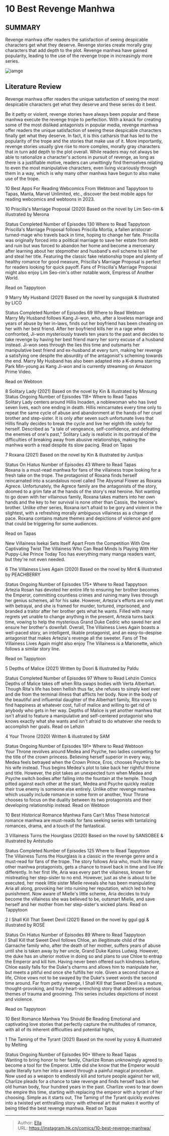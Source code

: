 # 10 Best Revenge Manhwa


## SUMMARY 


 Revenge manhwa offer readers the satisfaction of seeing despicable characters get what they deserve. 
 Revenge stories create morally gray characters that add depth to the plot. 
 Revenge manhwa have gained popularity, leading to the use of the revenge trope in increasingly more series. 

![iamge](https://static1.srcdn.com/wordpress/wp-content/uploads/2024/01/best-revenge-manhwa-featuring-roxana-and-characters-from-priscilla-s-marriage-proposal-and.jpg)

## Literature Review

Revenge manhwa offer readers the unique satisfaction of seeing the most despicable characters get what they deserve and these series do it best.




Be it petty or violent, revenge stories have always been popular and these manhwa execute the revenge trope to perfection. With a knack for creating some of the most disliked antagonists in popular media, revenge manhwa offer readers the unique satisfaction of seeing these despicable characters finally get what they deserve. In fact, it is this catharsis that has led to the popularity of the trope and the stories that make use of it.
More importantly, revenge stories usually give rise to more complex, morally gray characters that in turn add depth to the plot overall. While readers may not always be able to rationalize a character&#39;s actions in pursuit of revenge, as long as there is a justifiable motive, readers can unwittingly find themselves relating to even the most manipulative characters, even living vicariously through them in a way, which is why many other manhwa have begun to also make use of the trope.
            
 
 10 Best Apps For Reading Webcomics 
From Webtoon and Tappytoon to Tapas, Manta, Marvel Unlimited, etc., discover the best mobile apps for reading webcomics and webtoons in 2023.












 








 10  Priscilla&#39;s Marriage Proposal (2020) 
Based on the novel by Lim Seo-rim &amp; illustrated by Merona
        

  Status   Completed    Number of Episodes   130    Where to Read   Tappytoon    
Priscilla&#39;s Marriage Proposal follows Priscilla Mortia, a fallen aristocrat-turned-mage who travels back in time, hoping to change her fate. Priscilla was originally forced into a political marriage to save her estate from debt and ruin but was forced to abandon her home and become a mercenary after learning about her stepmother and husband&#39;s evil scheme to kill her and steal her title. Featuring the classic fake relationship trope and plenty of healthy romance for good measure, Priscilla&#39;s Marriage Proposal is perfect for readers looking for quick payoff.
Fans of Priscilla&#39;s Marriage Proposal might also enjoy Lim Seo-rim&#39;s other notable work, Empress of Another World. 

Read on Tappytoon





 9  Marry My Husband (2021) 
Based on the novel by sungsojak &amp; illustrated by LICO


  Status   Completed    Number of Episodes   69    Where to Read   Webtoon    
Marry My Husband follows Kang Ji-won, who, after a loveless marriage and years of abuse by her in-laws, finds out her boyfriend has been cheating on her with her best friend. After her boyfriend kills her in a rage when confronted, Ji-won mysteriously travels ten years to the past and decides to take revenge by having her best friend marry her sorry excuse of a husband instead. Ji-won sees through the lies this time and outsmarts her manipulative best friend and ex-husband at every turn, making her revenge a satisfying one despite the absurdity of the antagonist&#39;s scheming towards the end.
Marry My Husband has also been adapted into a K-drama starring Park Min-young as Kang Ji-won and is currently streaming on Amazon Prime Video. 

Read on Webtoon





 8  Solitary Lady (2021) 
Based on the novel by Kin &amp; illustrated by Minsung
  Status   Ongoing    Number of Episodes   118&#43;    Where to Read   Tapas    
Solitary Lady centers around Hillis Inoaden, a noblewoman who has lived seven lives, each one ending in death. Hillis reincarnates every time only to repeat the same cycle of abuse and abandonment at the hands of her cruel brother and step-sister. It is only after seven such unfortunate lives that Hillis finally decides to break the cycle and live her eighth life solely for herself. Described as &#34;a tale of vengeance, self-confidence, and defeating the enemies of one&#39;s past,&#34; Solitary Lady is realistic in its portrayal of the difficulties of breaking away from abusive relationships, making the manhwa worth a read despite its slow pacing.
Read on Tapas





 7  Roxana (2021) 
Based on the novel by Kin &amp; illustrated by Juniljus


 







  Status   On Hiatus    Number of Episodes   43    Where to Read   Tapas    
Roxana is a must-read manhwa for fans of the villainess trope looking for a fresh take on the trope. The protagonist of Roxana finds herself reincarnated into a scandalous novel called The Abysmal Flower as Roxana Agrece. Unfortunately, the Agrece family are the antagonists of the story, doomed to a grim fate at the hands of the story&#39;s real heroine. Not wanting to go down with her villainous family, Roxana takes matters into her own hands and the key to her survival is none other than Cassis, the heroine&#39;s brother. Unlike other series, Roxana isn&#39;t afraid to be gory and violent in the slightest, with a refreshing morally ambiguous villainess as a change of pace.
Roxana contains mature themes and depictions of violence and gore that could be triggering for some audiences. 

Read on Tapas
            
 
 New Villainess Isekai Sets Itself Apart From the Competition With One Captivating Twist 
The Villainess Who Can Read Minds Is Playing With Her Puppy-Like Prince Today Too has everything many manga readers want, but they&#39;re not even needed.








 6  The Villainess Lives Again (2020) 
Based on the novel by Mint &amp; illustrated by PEACHBERRY
        

  Status   Ongoing    Number of Episodes   175&#43;    Where to Read   Tappytoon    
Artezia Rosan has devoted her entire life to ensuring her brother becomes the Emperor, committing countless crimes and ruining many lives through her genius schemes, all for his sake. However, Artezia&#39;s efforts are only met with betrayal, and she is framed for murder, tortured, imprisoned, and branded a traitor after her brother gets what he wants. Filled with many regrets yet unable to change anything in the present, Artezia turns back time, vowing to help the mysterious Grand Duke Cedric who saved her and ensure her brother&#39;s downfall. Overall, The Villainess Lives Again boasts a well-paced story, an intelligent, likable protagonist, and an easy-to-despise antagonist that makes Artezia&#39;s revenge all the sweeter.
Fans of The Villainess Lives Again might also enjoy The Villainess is a Marionette, which follows a similar story line. 

Read on Tappytoon





 5  Depths of Malice (2021) 
Written by Doori &amp; illustrated by Paldu
        

  Status   Completed    Number of Episodes   97    Where to Read   Lehzin Comics    
Depths of Malice takes off when Rita swaps bodies with Verta Alberhart. Though Rita&#39;s life has been hellish thus far, she refuses to simply keel over and die from the terminal illness that afflicts her body. Now in the body of the beautiful and influential daughter of the Alberhart family, Rita vows to find happiness at whatever cost, full of malice and willing to get rid of anybody who gets in her way. Depths of Malice is yet another manhwa that isn&#39;t afraid to feature a manipulative and self-centered protagonist who knows exactly what she wants and isn&#39;t afraid to do whatever she needs to accomplish her goals.
Read on Lehzin





 4  Your Throne (2020) 
Written &amp; illustrated by SAM


  Status   Ongoing    Number of Episodes   191&#43;    Where to Read   Webtoon    
Your Throne revolves around Medea and Psyche, two ladies competing for the title of the crown princess. Believing herself superior in every way, Medea feels betrayed when the Crown Prince, Eros, chooses Psyche to be his wife instead. Thus begins Medea&#39;s plot to take back her rightful throne and title. However, the plot takes an unexpected turn when Medea and Psyche switch bodies after falling into the fountain at the temple. Though pitted against each other at the start, Medea and Psyche quickly realize their true enemy is someone else entirely. Unlike other revenge manhwa which usually include romance in some form or another, Your Throne chooses to focus on the duality between its two protagonists and their developing relationship instead.
Read on Webtoon
            
 
 10 Best Historical Romance Manhwa Fans Can&#39;t Miss 
These historical romance manhwa are must-reads for fans seeking series with tantalizing romances, drama, and a touch of the fantastical.








 3  Villainess Turns the Hourglass (2020) 
Based on the novel by SANSOBEE &amp; illustrated by Antstudio


 







  Status   Completed    Number of Episodes   125    Where to Read   Tappytoon    
The Villainess Turns the Hourglass is a classic in the revenge genre and a must-read for fans of the trope. The story follows Aria who, much like many other manhwa protagonists, gets a chance to travel back in time and live life differently. In her first life, Aria was every part the villainess, known for mistreating her step-sister to no end. However, just as she is about to be executed, her meek little sister Mielle reveals she has been manipulating Aria all along, provoking her into ruining her reputation, which led to her punishment. Now aware of Mielle&#39;s little scheme, Aria decides to truly become the villainess she was believed to be, outsmart Mielle, and save herself and her mother from her step-sister&#39;s wicked plans.
Read on Tappytoon





 2  I Shall Kill That Sweet Devil (2021) 
Based on the novel by ggul ggi &amp; illustrated by ROSÉ


  Status   On Hiatus    Number of Episodes   89    Where to Read   Tappytoon    
I Shall Kill that Sweet Devil follows Chloe, an illegitimate child of the Garnache family who, after the death of her mother, suffers years of abuse until she is taken away by her uncle, Grand Duke Kairos Ludwig. However, the duke has an ulterior motive in doing so and plans to use Chloe to entrap the Emperor and kill him. Having never been offered such kindness before, Chloe easily falls for the Duke&#39;s charms and allows him to manipulate her, but meets a pitiful end once she fulfills her role. Given a second chance at life, Chloe vows not to be swayed by the Duke&#39;s sweet words the second time around. Far from petty revenge, I Shall Kill that Sweet Devil is a mature, thought-provoking, and truly heart-wrenching story that addresses serious themes of trauma and grooming.
This series includes depictions of incest and violence. 

Read on Tappytoon
            
 
 10 Best Romance Manhwa You Should Be Reading 
Emotional and captivating love stories that perfectly capture the multitudes of romance, with all of its inherent difficulties and potential highs,








 1  The Taming of the Tyrant (2021) 
Based on the novel by yusoy &amp; illustrated by Melting


 







  Status   Ongoing    Number of Episodes   90&#43;    Where to Read   Tapas    
Wanting to bring honor to her family, Charlize Ronan unknowingly agreed to become a tool for the Emperor. Little did she know that the Emperor would quite literally turn her into a sword through a painful magical procedure. Now used as a weapon to endlessly kill and torture people against her will, Charlize pleads for a chance to take revenge and finds herself back in her old human body, four hundred years in the past. Charlize vows to tear down the empire this time, starting with replacing the emperor with a tyrant of her choosing. Simple as it starts out, The Taming of the Tyrant quickly evolves into a twisted yet enthralling story with ethereal art that makes it worthy of being titled the best revenge manhwa.
Read on Tapas

---

> Author: [Ella](https://instagram.hk.cn/)  
> URL: https://instagram.hk.cn/comics/10-best-revenge-manhwa/  

